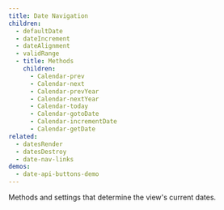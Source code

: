 ```yaml
---
title: Date Navigation
children:
  - defaultDate
  - dateIncrement
  - dateAlignment
  - validRange
  - title: Methods
    children:
      - Calendar-prev
      - Calendar-next
      - Calendar-prevYear
      - Calendar-nextYear
      - Calendar-today
      - Calendar-gotoDate
      - Calendar-incrementDate
      - Calendar-getDate
related:
  - datesRender
  - datesDestroy
  - date-nav-links
demos:
  - date-api-buttons-demo
---
```


Methods and settings that determine the view's current dates.
